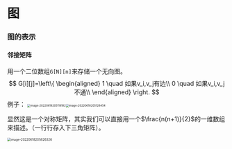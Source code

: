 # 图

### 图的表示

#### 邻接矩阵

用一个二位数组`G[N][n]`来存储一个无向图。
$$
G[i][j]=\left\{
\begin{aligned}
1  \quad 如果v_i,v_j有边\\
0  \quad 如果v_i,v_j不通\\
\end{aligned}
\right.
$$
例子：
<img src="C:\Users\阿漆\AppData\Roaming\Typora\typora-user-images\image-20220618205118182.png" alt="image-20220618205118182" style="zoom:45%;" /><img src="C:\Users\阿漆\AppData\Roaming\Typora\typora-user-images\image-20220618205128454.png" alt="image-20220618205128454" style="zoom:45%;" />

显然这是一个对称矩阵，其实我们可以直接用一个$\frac{n(n+1)}{2}$的一维数组来描述。（一行行存入下三角矩阵）。

<img src="C:\Users\阿漆\AppData\Roaming\Typora\typora-user-images\image-20220618205826326.png" alt="image-20220618205826326" style="zoom:50%;" />